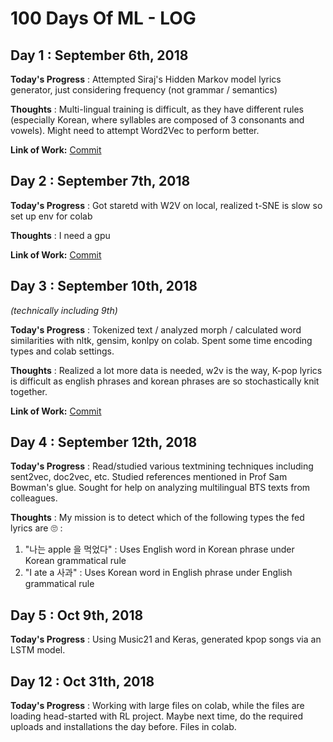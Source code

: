 # 100 Days Of ML - LOG

## Day 1 : September 6th, 2018
 
**Today's Progress** : Attempted Siraj's Hidden Markov model lyrics generator, just considering frequency (not grammar / semantics)

**Thoughts** : Multi-lingual training is difficult, as they have different rules (especially Korean, where syllables are composed of 3 consonants and vowels). Might need to attempt Word2Vec to perform better.

**Link of Work:**   [Commit](https://github.com/chococigar/100-Days-of-ML/tree/master/Day1_hidden_markov_generator)

## Day 2 : September 7th, 2018
 
**Today's Progress** : Got staretd with W2V on local, realized t-SNE is slow so set up env for colab

**Thoughts** : I need a gpu

**Link of Work:**   [Commit](https://github.com/chococigar/100-Days-of-ML/tree/master/Day2_word2vec)

## Day 3 : September 10th, 2018 

_(technically including 9th)_
 
**Today's Progress** : Tokenized text / analyzed morph / calculated word similarities with nltk, gensim, konlpy on colab. Spent some time encoding types and colab settings. 

**Thoughts** : Realized a lot more data is needed, w2v is the way, K-pop lyrics is difficult as english phrases and korean phrases are so stochastically knit together.

**Link of Work:**   [Commit](https://github.com/chococigar/100-Days-of-ML/tree/master/Day3_NLP)


## Day 4 : September 12th, 2018 
 
**Today's Progress** : Read/studied various textmining techniques including sent2vec, doc2vec, etc. Studied references mentioned in Prof Sam Bowman's glue. Sought for help on analyzing multilingual BTS texts from colleagues.

**Thoughts** : 
My mission is to detect which of the following types the fed lyrics are 🙄 : 
1) "나는 apple 을 먹었다" : Uses English word in Korean phrase under Korean grammatical rule
2) "I ate a 사과" : Uses Korean word in English phrase under English grammatical rule

## Day 5 : Oct 9th, 2018
**Today's Progress** : Using Music21 and Keras, generated kpop songs via an LSTM model.

## Day 12 : Oct 31th, 2018
**Today's Progress** : Working with large files on colab, while the files are loading head-started with RL project. Maybe next time, do the required uploads and installations the day before. Files in colab.

